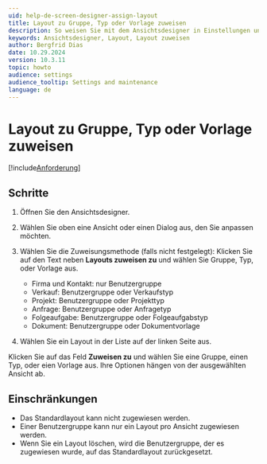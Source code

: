 ```yaml
---
uid: help-de-screen-designer-assign-layout
title: Layout zu Gruppe, Typ oder Vorlage zuweisen
description: So weisen Sie mit dem Ansichtsdesigner in Einstellungen und Wartung ein Layout einer Gruppe, Verkaufstyp, Projekttyp oder Anfrageart zu.
keywords: Ansichtsdesigner, Layout, Layout zuweisen
author: Bergfrid Dias
date: 10.29.2024
version: 10.3.11
topic: howto
audience: settings
audience_tooltip: Settings and maintenance
language: de
---
```


# Layout zu Gruppe, Typ oder Vorlage zuweisen

[!include[Anforderung](../../../../../common/includes/req-dev-tools.md)]

## Schritte

1. Öffnen Sie den Ansichtsdesigner.

1. Wählen Sie oben eine Ansicht oder einen Dialog aus, den Sie anpassen möchten.

1. Wählen Sie die Zuweisungsmethode (falls nicht festgelegt): Klicken Sie auf den Text neben **Layouts zuweisen zu** und wählen Sie Gruppe, Typ, oder Vorlage aus.

    * Firma und Kontakt: nur Benutzergruppe
    * Verkauf: Benutzergruppe oder Verkaufstyp
    * Projekt: Benutzergruppe oder Projekttyp
    * Anfrage: Benutzergruppe oder Anfragetyp
    * Folgeaufgabe: Benutzergruppe oder Folgeaufgabstyp
    * Dokument: Benutzergruppe oder Dokumentvorlage

1. Wählen Sie ein Layout in der Liste auf der linken Seite aus.

Klicken Sie auf das Feld **Zuweisen zu** und wählen Sie eine Gruppe, einen Typ, oder eien Vorlage aus. Ihre Optionen hängen von der ausgewählten Ansicht ab.

## Einschränkungen

* Das Standardlayout kann nicht zugewiesen werden.
* Einer Benutzergruppe kann nur ein Layout pro Ansicht zugewiesen werden.
* Wenn Sie ein Layout löschen, wird die Benutzergruppe, der es zugewiesen wurde, auf das Standardlayout zurückgesetzt.

<!-- Referenced links -->

<!-- Referenced images -->
